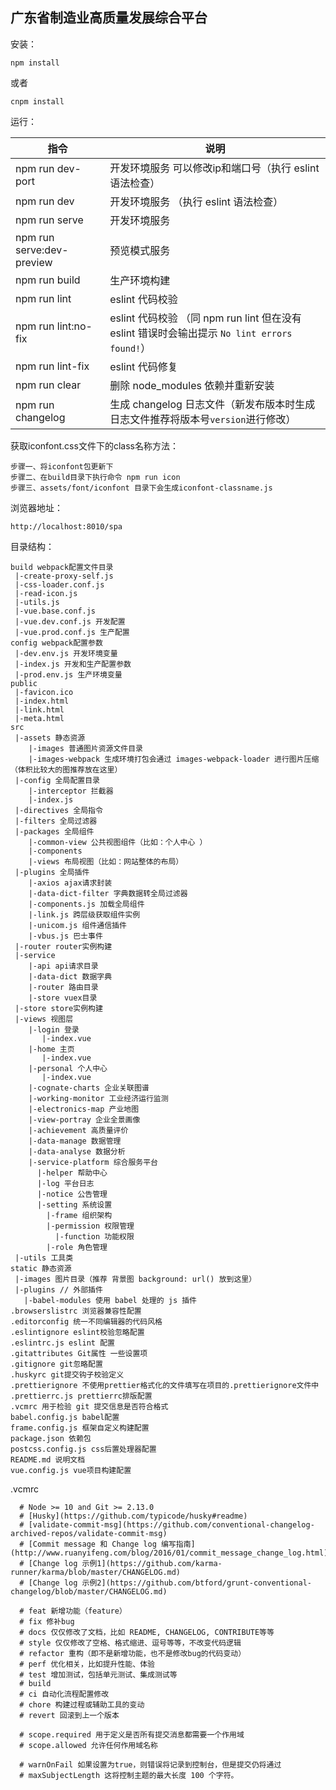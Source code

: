 ## 广东省制造业高质量发展综合平台

安装：

```
npm install
```
或者

```
cnpm install
```


运行：


指令 | 说明
---|---
npm run dev-port | 开发环境服务 可以修改ip和端口号（执行 eslint 语法检查）
npm run dev | 开发环境服务 （执行 eslint 语法检查）
npm run serve | 开发环境服务
npm run serve:dev-preview | 预览模式服务
npm run build | 生产环境构建
npm run lint | eslint 代码校验
npm run lint:no-fix | eslint 代码校验 （同 npm run lint 但在没有 eslint 错误时会输出提示 `No lint errors found!`）
npm run lint-fix | eslint 代码修复
npm run clear| 删除 node_modules 依赖并重新安装
npm run changelog | 生成 changelog 日志文件（新发布版本时生成日志文件推荐将版本号`version`进行修改）

获取iconfont.css文件下的class名称方法：
```
步骤一、将iconfont包更新下
步骤二、在build目录下执行命令 npm run icon
步骤三、assets/font/iconfont 目录下会生成iconfont-classname.js
```

浏览器地址：

```
http://localhost:8010/spa
```


目录结构：

```
build webpack配置文件目录
 |-create-proxy-self.js
 |-css-loader.conf.js
 |-read-icon.js
 |-utils.js
 |-vue.base.conf.js
 |-vue.dev.conf.js 开发配置
 |-vue.prod.conf.js 生产配置
config webpack配置参数
 |-dev.env.js 开发环境变量
 |-index.js 开发和生产配置参数
 |-prod.env.js 生产环境变量
public
 |-favicon.ico
 |-index.html
 |-link.html
 |-meta.html
src
 |-assets 静态资源
    |-images 普通图片资源文件目录
    |-images-webpack 生成环境打包会通过 images-webpack-loader 进行图片压缩（体积比较大的图推荐放在这里）
 |-config 全局配置目录
    |-interceptor 拦截器
    |-index.js
 |-directives 全局指令
 |-filters 全局过滤器
 |-packages 全局组件
    |-common-view 公共视图组件（比如：个人中心 ）
    |-components
    |-views 布局视图（比如：网站整体的布局）
 |-plugins 全局插件
    |-axios ajax请求封装
    |-data-dict-filter 字典数据转全局过滤器
    |-components.js 加载全局组件
    |-link.js 跨层级获取组件实例
    |-unicom.js 组件通信插件
    |-vbus.js 巴士事件
 |-router router实例构建
 |-service
    |-api api请求目录
    |-data-dict 数据字典
    |-router 路由目录
    |-store vuex目录
 |-store store实例构建
 |-views 视图层
    |-login 登录
       |-index.vue
    |-home 主页
       |-index.vue
    |-personal 个人中心
       |-index.vue
    |-cognate-charts 企业关联图谱
    |-working-monitor 工业经济运行监测
    |-electronics-map 产业地图
    |-view-portray 企业全景画像
    |-achievement 高质量评价
    |-data-manage 数据管理
    |-data-analyse 数据分析
    |-service-platform 综合服务平台
      |-helper 帮助中心
      |-log 平台日志
      |-notice 公告管理
      |-setting 系统设置
        |-frame 组织架构
        |-permission 权限管理
          |-function 功能权限
        |-role 角色管理
 |-utils 工具类
static 静态资源
 |-images 图片目录（推荐 背景图 background: url() 放到这里）
 |-plugins // 外部插件
   |-babel-modules 使用 babel 处理的 js 插件
.browserslistrc 浏览器兼容性配置
.editorconfig 统一不同编辑器的代码风格
.eslintignore eslint校验忽略配置
.eslintrc.js eslint 配置
.gitattributes Git属性 一些设置项
.gitignore git忽略配置
.huskyrc git提交钩子校验定义
.prettierignore 不使用prettier格式化的文件填写在项目的.prettierignore文件中
.prettierrc.js prettierrc排版配置
.vcmrc 用于检验 git 提交信息是否符合格式
babel.config.js babel配置
frame.config.js 框架自定义构建配置
package.json 依赖包
postcss.config.js css后置处理器配置
README.md 说明文档
vue.config.js vue项目构建配置
```

.vcmrc

```
  # Node >= 10 and Git >= 2.13.0
  # [Husky](https://github.com/typicode/husky#readme)
  # [validate-commit-msg](https://github.com/conventional-changelog-archived-repos/validate-commit-msg)
  # [Commit message 和 Change log 编写指南](http://www.ruanyifeng.com/blog/2016/01/commit_message_change_log.html)
  # [Change log 示例1](https://github.com/karma-runner/karma/blob/master/CHANGELOG.md)
  # [Change log 示例2](https://github.com/btford/grunt-conventional-changelog/blob/master/CHANGELOG.md)

  # feat 新增功能（feature）
  # fix 修补bug
  # docs 仅仅修改了文档，比如 README, CHANGELOG, CONTRIBUTE等等
  # style 仅仅修改了空格、格式缩进、逗号等等，不改变代码逻辑
  # refactor 重构（即不是新增功能，也不是修改bug的代码变动）
  # perf 优化相关，比如提升性能、体验
  # test 增加测试，包括单元测试、集成测试等
  # build
  # ci 自动化流程配置修改
  # chore 构建过程或辅助工具的变动
  # revert 回滚到上一个版本

  # scope.required 用于定义是否所有提交消息都需要一个作用域
  # scope.allowed 允许任何作用域名称

  # warnOnFail 如果设置为true，则错误将记录到控制台，但是提交仍将通过
  # maxSubjectLength 这将控制主题的最大长度 100 个字符。
```


